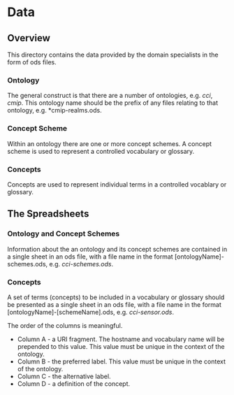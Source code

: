 # Data

## Overview
This directory contains the data provided by the domain specialists in the form of ods files.

### Ontology
The general construct is that there are a number of ontologies, e.g. *cci*, *cmip*. This ontology name should be the prefix of any files relating to that ontology, e.g. *cmip-realms.ods.

### Concept Scheme
Within an ontology there are one or more concept schemes. A concept scheme is used to represent a controlled vocabulary or glossary.

### Concepts
Concepts are used to represent individual terms in a controlled vocablary or glossary.

## The Spreadsheets
### Ontology and Concept Schemes
Information about the an ontology and its concept schemes are contained in a single sheet in an ods file, with a file name in the format [ontologyName]-schemes.ods, e.g. *cci-schemes.ods*.

### Concepts
A set of terms (concepts) to be included in a vocabulary or glossary should be presented as a single sheet in an ods file, with a file name in the format [ontologyName]-[schemeName].ods, e.g. *cci-sensor.ods*. 

The order of the columns is meaningful.
* Column A - a URI fragment. The hostname and vocabulary name will be prepended to this value. This value must be unique in the context of the ontology.
* Column B - the preferred label. This value must be unique in the context of the ontology.
* Column C - the alternative label.
* Column D - a definition of the concept.

